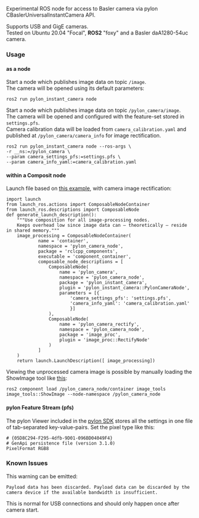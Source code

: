 Experimental ROS node for access to Basler camera via pylon CBaslerUniversalInstantCamera API. 

Supports USB and GigE cameras.  
Tested on Ubuntu 20.04 "Focal", **ROS2** "foxy" and a Basler daA1280-54uc camera.

### Usage

#### as a node

Start a node which publishes image data on topic `/image`.  
The camera will be opened using its default parameters:

    ros2 run pylon_instant_camera node

Start a node which publishes image data on topic `/pylon_camera/image`.  
The camera will be opened and configured with the feature-set stored in `settings.pfs`.  
Camera calibration data will be loaded from `camera_calibration.yaml` and published at `/pylon_camera/camera_info` for image rectification.

    ros2 run pylon_instant_camera node --ros-args \
    -r __ns:=/pylon_camera \
    --param camera_settings_pfs:=settings.pfs \
    --param camera_info_yaml:=camera_calibration.yaml

#### within a Composit node

Launch file based on [this example](https://github.com/ros2/demos/blob/foxy/composition/launch/composition_demo.launch.py), with camera image rectification:

    import launch
    from launch_ros.actions import ComposableNodeContainer
    from launch_ros.descriptions import ComposableNode
    def generate_launch_description():
        """Use composition for all image-processing nodes.
        Keeps overhead low since image data can – theoretically – reside in shared memory."""
        image_processing = ComposableNodeContainer(
                name = 'container',
                namespace = 'pylon_camera_node',
                package = 'rclcpp_components',
                executable = 'component_container',
                composable_node_descriptions = [
                    ComposableNode(
                        name = 'pylon_camera',
                        namespace = 'pylon_camera_node',
                        package = 'pylon_instant_camera',
                        plugin = 'pylon_instant_camera::PylonCameraNode',
                        parameters = [{
                            'camera_settings_pfs': 'settings.pfs',
                            'camera_info_yaml': 'camera_calibration.yaml'
                            }]
                    ),
                    ComposableNode(
                        name = 'pylon_camera_rectify',
                        namespace = 'pylon_camera_node',
                        package = 'image_proc',
                        plugin = 'image_proc::RectifyNode'
                    )
                ]
        )
        return launch.LaunchDescription([ image_processing])

Viewing the unprocessed camera image is possible by manually loading the ShowImage tool like [this](https://docs.ros.org/en/foxy/Tutorials/Composition.html):

    ros2 component load /pylon_camera_node/container image_tools image_tools::ShowImage --node-namespace /pylon_camera_node


#### pylon Feature Stream (pfs)

The pylon Viewer included in the [pylon SDK](https://www.baslerweb.com/en/products/software/basler-pylon-camera-software-suite/pylon-sdks/) stores all the settings in one file of tab-separated key-value-pairs. Set the pixel type like this:

    # {05D8C294-F295-4dfb-9D01-096BD04049F4}
    # GenApi persistence file (version 3.1.0)
    PixelFormat	RGB8

### Known Issues

This warning can be emitted:

    Payload data has been discarded. Payload data can be discarded by the camera device if the available bandwidth is insufficient.

This is normal for USB connections and should only happen once after camera start.
